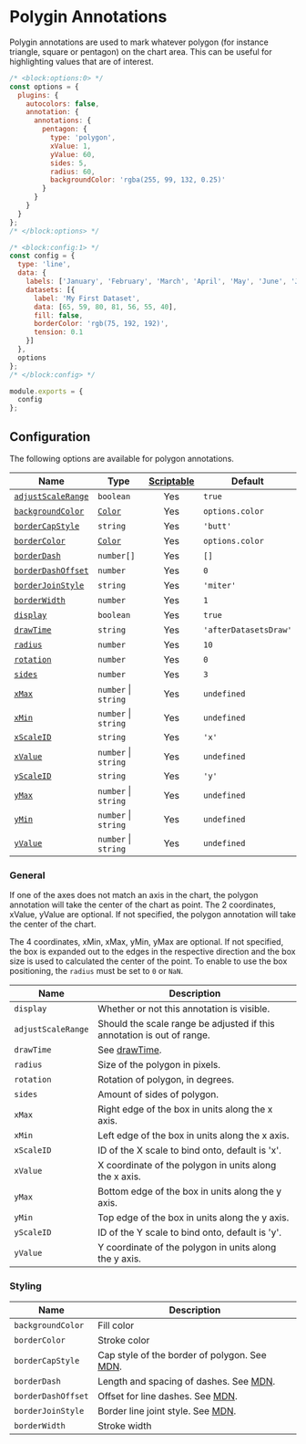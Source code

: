 # Polygin Annotations

Polygin annotations are used to mark whatever polygon (for instance triangle, square or pentagon) on the chart area. This can be useful for highlighting values that are of interest.

```js chart-editor
/* <block:options:0> */
const options = {
  plugins: {
    autocolors: false,
    annotation: {
      annotations: {
        pentagon: {
          type: 'polygon',
          xValue: 1,
          yValue: 60,
          sides: 5,
          radius: 60,
          backgroundColor: 'rgba(255, 99, 132, 0.25)'
        }
      }
    }
  }
};
/* </block:options> */

/* <block:config:1> */
const config = {
  type: 'line',
  data: {
    labels: ['January', 'February', 'March', 'April', 'May', 'June', 'July'],
    datasets: [{
      label: 'My First Dataset',
      data: [65, 59, 80, 81, 56, 55, 40],
      fill: false,
      borderColor: 'rgb(75, 192, 192)',
      tension: 0.1
    }]
  },
  options
};
/* </block:config> */

module.exports = {
  config
};
```

## Configuration

The following options are available for polygon annotations.

| Name | Type | [Scriptable](../options#scriptable-options) | Default
| ---- | ---- | :----: | ----
| [`adjustScaleRange`](#general) | `boolean` | Yes | `true`
| [`backgroundColor`](#styling) | [`Color`](../options#color) | Yes | `options.color`
| [`borderCapStyle`](#styling) | `string` | Yes | `'butt'`
| [`borderColor`](#styling) | [`Color`](../options#color) | Yes | `options.color`
| [`borderDash`](#styling) | `number[]`| Yes | `[]`
| [`borderDashOffset`](#styling) | `number`| Yes | `0`
| [`borderJoinStyle`](#styling) | `string` | Yes | `'miter'`
| [`borderWidth`](#styling) | `number`| Yes | `1`
| [`display`](#general) | `boolean` | Yes | `true`
| [`drawTime`](#general) | `string` | Yes | `'afterDatasetsDraw'`
| [`radius`](#general) | `number` | Yes | `10`
| [`rotation`](#general) | `number` | Yes | `0`
| [`sides`](#general) | `number` | Yes | `3`
| [`xMax`](#general) | `number` \| `string` | Yes | `undefined`
| [`xMin`](#general) | `number` \| `string` | Yes | `undefined`
| [`xScaleID`](#general) | `string` | Yes | `'x'`
| [`xValue`](#general) | `number` \| `string` | Yes | `undefined`
| [`yScaleID`](#general) | `string` | Yes | `'y'`
| [`yMax`](#general) | `number` \| `string` | Yes | `undefined`
| [`yMin`](#general) | `number` \| `string` | Yes | `undefined`
| [`yValue`](#general) | `number` \| `string` | Yes | `undefined`

### General

If one of the axes does not match an axis in the chart, the polygon annotation will take the center of the chart as point. The 2 coordinates, xValue, yValue are optional. If not specified, the polygon annotation will take the center of the chart.

The 4 coordinates, xMin, xMax, yMin, yMax are optional. If not specified, the box is expanded out to the edges in the respective direction and the box size is used to calculated the center of the point. To enable to use the box positioning, the `radius` must be set to `0` or `NaN`. 

| Name | Description |
| ---- | ---- |
| `display` | Whether or not this annotation is visible.
| `adjustScaleRange` | Should the scale range be adjusted if this annotation is out of range.
| `drawTime` | See [drawTime](../options#draw-time).
| `radius` | Size of the polygon in pixels.
| `rotation` | Rotation of polygon, in degrees.
| `sides` | Amount of sides of polygon.
| `xMax` | Right edge of the box in units along the x axis.
| `xMin` | Left edge of the box in units along the x axis.
| `xScaleID` | ID of the X scale to bind onto, default is 'x'.
| `xValue` | X coordinate of the polygon in units along the x axis.
| `yMax` | Bottom edge of the box in units along the y axis.
| `yMin` | Top edge of the box in units along the y axis.
| `yScaleID` | ID of the Y scale to bind onto, default is 'y'.
| `yValue` | Y coordinate of the polygon in units along the y axis.

### Styling

| Name | Description |
| ---- | ---- |
| `backgroundColor` | Fill color
| `borderColor` | Stroke color
| `borderCapStyle` | Cap style of the border of polygon. See [MDN](https://developer.mozilla.org/en-US/docs/Web/API/CanvasRenderingContext2D/lineCap).
| `borderDash` | Length and spacing of dashes. See [MDN](https://developer.mozilla.org/en-US/docs/Web/API/CanvasRenderingContext2D/setLineDash).
| `borderDashOffset` | Offset for line dashes. See [MDN](https://developer.mozilla.org/en-US/docs/Web/API/CanvasRenderingContext2D/lineDashOffset).
| `borderJoinStyle` | Border line joint style. See [MDN](https://developer.mozilla.org/en-US/docs/Web/API/CanvasRenderingContext2D/lineJoin).
| `borderWidth` | Stroke width

